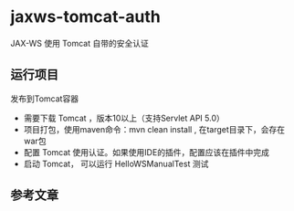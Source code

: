 # jaxws-tomcat-auth

JAX-WS 使用 Tomcat 自带的安全认证

## 运行项目

发布到Tomcat容器
* 需要下载 Tomcat ，版本10以上（支持Servlet API 5.0）
* 项目打包，使用maven命令：mvn clean install , 在target目录下，会存在war包
* 配置 Tomcat 使用认证。如果使用IDE的插件，配置应该在插件中完成
* 启动 Tomcat， 可以运行 HelloWSManualTest 测试

## 参考文章

